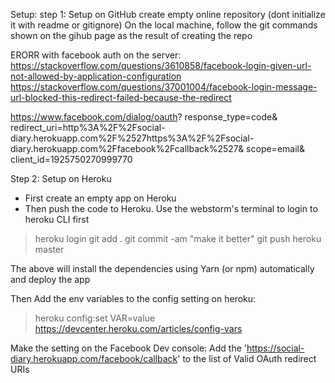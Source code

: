 Setup:
step 1: Setup on GitHub
create empty online repository (dont initialize it with readme or gitignore)
On the local machine, follow the git commands shown on the gihub page as the result of creating the repo

ERORR with facebook auth on the server:
https://stackoverflow.com/questions/3610858/facebook-login-given-url-not-allowed-by-application-configuration
https://stackoverflow.com/questions/37001004/facebook-login-message-url-blocked-this-redirect-failed-because-the-redirect

https://www.facebook.com/dialog/oauth?
response_type=code&
redirect_uri=http%3A%2F%2Fsocial-diary.herokuapp.com%2F%2527https%3A%2F%2Fsocial-diary.herokuapp.com%2Ffacebook%2Fcallback%2527&
scope=email&
client_id=1925750270999770

Step 2: Setup on Heroku
- First create an empty app on Heroku
- Then push the code to Heroku. Use the webstorm's terminal to login to heroku CLI first
> heroku login
> git add .
> git commit -am "make it better"
> git push heroku master

The above will install the dependencies using Yarn (or npm) automatically and deploy the app


Then Add the env variables to the config setting on heroku:
> heroku config:set VAR=value
https://devcenter.heroku.com/articles/config-vars


Make the setting on the Facebook Dev console:
Add the 'https://social-diary.herokuapp.com/facebook/callback' to the list of Valid OAuth redirect URIs





